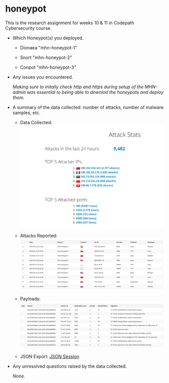 # honeypot
This is the research assignment for weeks 10 &amp; 11 in Codepath Cybersecurity course.

- Which Honeypot(s) you deployed.

  * Dionaea "mhn-honeypot-1"

  *  Snort "mhn-honeypot-2"

  *  Conpot "mhn-honeypot-3"
  
- Any issues you encountered.

  _Making sure to initally check http and https during setup of the MHN-admin was essential to being able to downlod the honeypots and deploy them._
  
- A summary of the data collected: number of attacks, number of malware samples, etc.

  * Data Collected: ![](data.png)
  
  * Attacks Reported: ![](attack.png)
  
  * Payloads: ![](payload.png)
  
  * JSON Export: [JSON Session](https://raw.githubusercontent.com/Rofy-Ray/honeypot/master/session.json?token=AHUCC6RC5JME4JS63OSP7YK4Z7F4U)
  
- Any unresolved questions raised by the data collected.

  _None._
